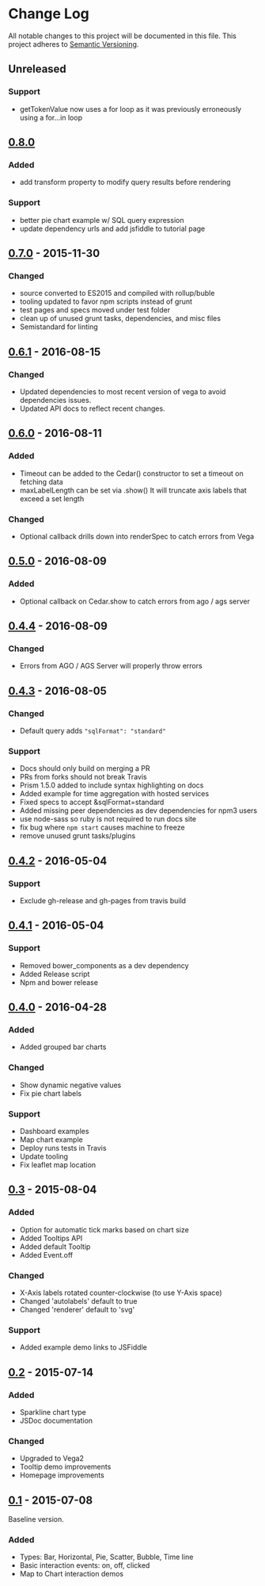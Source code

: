 # Change Log

All notable changes to this project will be documented in this file.
This project adheres to [Semantic Versioning](http://semver.org/).

## Unreleased
### Support
- getTokenValue now uses a for loop as it was previously erroneously using a for...in loop

## [0.8.0]
### Added
- add transform property to modify query results before rendering
### Support
- better pie chart example w/ SQL query expression
- update dependency urls and add jsfiddle to tutorial page

## [0.7.0] - 2015-11-30
### Changed
- source converted to ES2015 and compiled with rollup/buble
- tooling updated to favor npm scripts instead of grunt
- test pages and specs moved under test folder
- clean up of unused grunt tasks, dependencies, and misc files
- Semistandard for linting

## [0.6.1] - 2016-08-15
### Changed
- Updated dependencies to most recent version of vega to avoid dependencies issues.
- Updated API docs to reflect recent changes.

## [0.6.0] - 2016-08-11
### Added
- Timeout can be added to the Cedar() constructor to set a timeout on fetching data
- maxLabelLength can be set via .show() It will truncate axis labels that exceed a set length
### Changed
- Optional callback drills down into renderSpec to catch errors from Vega

## [0.5.0] - 2016-08-09
### Added
- Optional callback on Cedar.show to catch errors from ago / ags server

## [0.4.4] - 2016-08-09
### Changed
- Errors from AGO / AGS Server will properly throw errors

## [0.4.3] - 2016-08-05
### Changed
- Default query adds `"sqlFormat": "standard"`

### Support
- Docs should only build on merging a PR
- PRs from forks should not break Travis
- Prism 1.5.0 added to include syntax highlighting on docs
- Added example for time aggregation with hosted services
- Fixed specs to accept &sqlFormat=standard
- Added missing peer dependencies as dev dependencies for npm3 users
- use node-sass so ruby is not required to run docs site
- fix bug where `npm start` causes machine to freeze
- remove unused grunt tasks/plugins

## [0.4.2] - 2016-05-04
### Support
- Exclude gh-release and gh-pages from travis build

## [0.4.1] - 2016-05-04
### Support
- Removed bower_components as a dev dependency
- Added Release script
- Npm and bower release

## [0.4.0] - 2016-04-28
### Added
- Added grouped bar charts

### Changed
- Show dynamic negative values
- Fix pie chart labels

### Support
- Dashboard examples
- Map chart example
- Deploy runs tests in Travis
- Update tooling
- Fix leaflet map location

## [0.3] - 2015-08-04
### Added
- Option for automatic tick marks based on chart size
- Added Tooltips API
- Added default Tooltip
- Added Event.off

### Changed
- X-Axis labels rotated counter-clockwise (to use Y-Axis space)
- Changed 'autolabels' default to true
- Changed 'renderer' default to 'svg'

### Support
- Added example demo links to JSFiddle

## [0.2] - 2015-07-14

### Added
- Sparkline chart type
- JSDoc documentation

### Changed
- Upgraded to Vega2
- Tooltip demo improvements
- Homepage improvements

## [0.1] - 2015-07-08
Baseline version.

### Added
- Types: Bar, Horizontal, Pie, Scatter, Bubble, Time line
- Basic interaction events: on, off, clicked
- Map to Chart interaction demos

[0.8.0]: https://github.com/Esri/cedar/compare/v0.7.0...v0.8.0
[0.7.0]: https://github.com/Esri/cedar/compare/v0.6.1...v0.7.0
[0.6.1]: https://github.com/Esri/cedar/compare/v0.6.0...v0.6.1
[0.6.0]: https://github.com/Esri/cedar/compare/v0.5.0...v0.6.0
[0.5.0]: https://github.com/Esri/cedar/compare/v0.4.4...v0.5.0
[0.4.4]: https://github.com/Esri/cedar/compare/v0.4.3...v0.4.4
[0.4.3]: https://github.com/Esri/cedar/compare/v0.4.2...v0.4.3
[0.4.2]: https://github.com/Esri/cedar/compare/v0.4.1...v0.4.2
[0.4.1]: https://github.com/Esri/cedar/compare/v0.4.0...v0.4.1
[0.4.0]: https://github.com/Esri/cedar/compare/v0.3...v0.4.0
[0.3]: https://github.com/Esri/cedar/compare/v0.2...v0.3
[0.2]: https://github.com/Esri/cedar/compare/v0.1...v0.2
[0.1]: https://github.com/Esri/cedar/releases/tag/v0.1
